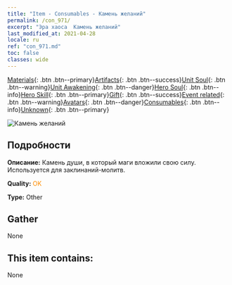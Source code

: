 ```yaml
---
title: "Item - Consumables - Камень желаний"
permalink: /con_971/
excerpt: "Эра хаоса  Камень желаний"
last_modified_at: 2021-04-28
locale: ru
ref: "con_971.md"
toc: false
classes: wide
---
```

 [Materials](/ItemsRU/){: .btn .btn--primary}[Artifacts](/ItemsRU/Artifacts/){: .btn .btn--success}[Unit Soul](/ItemsRU/UnitSoul/){: .btn .btn--warning}[Unit Awakening](/ItemsRU/UnitAwakening/){: .btn .btn--danger}[Hero Soul](/ItemsRU/HeroSoul/){: .btn .btn--info}[Hero Skill](/ItemsRU/HeroSkill/){: .btn .btn--primary}[Gift](/ItemsRU/Gift/){: .btn .btn--success}[Event related](/ItemsRU/Events/){: .btn .btn--warning}[Avatars](/ItemsRU/Avatars/){: .btn .btn--danger}[Consumables](/ItemsRU/Consumables/){: .btn .btn--info}[Unknown](/ItemsRU/Unknown/){: .btn .btn--primary}

 ![Камень желаний](/images/t/artifact_41005.png)

## Подробности
 **Описание:** Камень души, в который маги вложили свою силу. Используется для заклинаний-молитв.

 **Quality:** <span style="color: #FF8C00">OK</span>

 **Type:** Other

## Gather

  None

## This item contains:

  None

